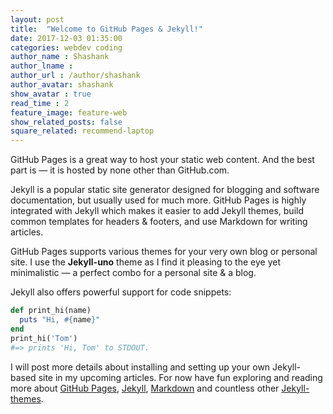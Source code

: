 ```yaml
---
layout: post
title:  "Welcome to GitHub Pages & Jekyll!"
date: 2017-12-03 01:35:00
categories: webdev coding
author_name : Shashank
author_lname :
author_url : /author/shashank
author_avatar: shashank
show_avatar : true
read_time : 2
feature_image: feature-web
show_related_posts: false
square_related: recommend-laptop
---
```


GitHub Pages is a great way to host your static web content. And the best part is — it is hosted by none other than GitHub.com.

Jekyll is a popular static site generator designed for blogging and software documentation, but usually used for much more. GitHub Pages is highly integrated with Jekyll which makes it easier to add Jekyll themes, build common templates for headers & footers, and use Markdown for writing articles.

GitHub Pages supports various themes for your very own blog or personal site. I use the **Jekyll-uno** theme as I find it pleasing to the eye yet minimalistic — a perfect combo for a personal site & a blog.

Jekyll also offers powerful support for code snippets:

```ruby
def print_hi(name)
  puts "Hi, #{name}"
end
print_hi('Tom')
#=> prints 'Hi, Tom' to STDOUT.
```

I will post more details about installing and setting up your own Jekyll-based site in my upcoming articles. For now have fun exploring and reading more about [GitHub Pages][ghpages], [Jekyll][jekyll], [Markdown][markdown] and countless other [Jekyll-themes][themes].

[jekyll]: http://jekyllrb.com
[markdown]:https://help.github.com/articles/markdown-basics
[ghpages]: https://help.github.com/articles/about-github-pages-and-jekyll/
[themes]: https://github.com/pages-themes
